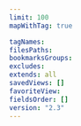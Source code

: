 ```yaml
---
limit: 100
mapWithTag: true

tagNames: 
filesPaths: 
bookmarksGroups: 
excludes: 
extends: all
savedViews: []
favoriteView: 
fieldsOrder: []
version: "2.3"
---
```

